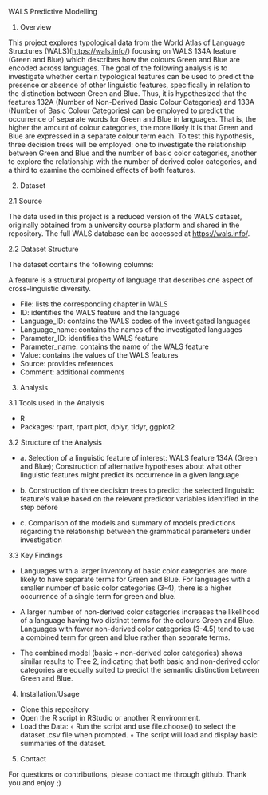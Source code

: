WALS Predictive Modelling

1. Overview

This project explores typological data from the World Atlas of Language Structures (WALS)(https://wals.info/) focusing on WALS 134A feature (Green and Blue) which describes how the colours Green and Blue are encoded across languages. The goal of the following analysis is to investigate whether certain typological features can be used to predict the presence or absence of other linguistic features, specifically in relation to the distinction between Green and Blue.
Thus, it is hypothesized that the features 132A (Number of Non-Derived Basic Colour Categories) and  133A (Number of Basic Colour Categories) can be employed to predict the occurrence of separate words for Green and Blue in languages. That is, the higher the amount of colour categories, the more likely it is that Green and Blue are expressed in a separate colour term each. To test this hypothesis, three decision trees will be employed: one to investigate the relationship between Green and Blue and the number of basic color categories, another to explore the relationship with the number of derived color categories, and a third to examine the combined effects of both features.


2. Dataset

2.1 Source

The data used in this project is a reduced version of the WALS dataset, originally obtained from a university course platform and shared in the repository. The full WALS database can be accessed at https://wals.info/. 


2.2 Dataset Structure

The dataset contains the following columns:

A feature is a structural property of language that describes one aspect of cross-linguistic diversity.
- File: lists the corresponding chapter in WALS
- ID: identifies the WALS feature and the language
- Language_ID: contains the WALS codes of the investigated languages
- Language_name: contains the names of the investigated languages
- Parameter_ID: identifies the WALS feature
- Parameter_name: contains the name of the WALS feature
- Value: contains the values of the WALS features
- Source: provides references
- Comment: additional comments


3. Analysis

3.1 Tools used in the Analysis
- R
- Packages: rpart, rpart.plot, dplyr, tidyr, ggplot2


3.2 Structure of the Analysis

- a. Selection of a linguistic feature of interest: WALS feature 134A (Green and Blue);
Construction of alternative hypotheses about what other linguistic features might predict its occurrence in a given language

- b. Construction of  three decision trees to predict the selected linguistic feature's value based on the relevant predictor variables identified in the step before

- c. Comparison of the models and summary of models predictions regarding the
relationship between the grammatical parameters under investigation


3.3 Key Findings

- Languages with a larger inventory of basic color categories are more likely to have separate terms for Green and Blue. For languages with a smaller number of basic color categories (3-4), there is a higher occurrence of a single term for green and blue. 

- A larger number of non-derived color categories increases the likelihood of a language having two distinct terms for the colours Green and Blue.  Languages with fewer non-derived color categories (3-4.5) tend to use a combined term for green and blue rather than separate terms.

- The combined model (basic + non-derived color categories) shows similar results to Tree 2, indicating that both basic and non-derived color categories are equally suited to predict  the semantic distinction between Green and Blue.


4. Installation/Usage

- Clone this repository
- Open the R script in RStudio or another R environment.
- Load the Data:
        ◦ Run the script and use file.choose() to select the dataset .csv file when prompted.
        ◦ The script will load and display basic summaries of the dataset.

5. Contact


For questions or contributions, please contact me through github. Thank you and enjoy ;)
